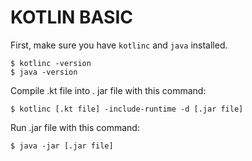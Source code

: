 # KOTLIN BASIC  
First, make sure you have `kotlinc` and `java` installed.
```
$ kotlinc -version
$ java -version
```
Compile .kt file into . jar file with this command:
```
$ kotlinc [.kt file] -include-runtime -d [.jar file]
```
Run .jar file with this command:
```
$ java -jar [.jar file]
```